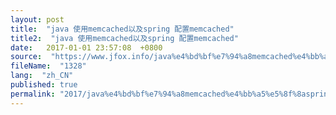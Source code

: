 ```yaml
---
layout: post
title:  "java 使用memcached以及spring 配置memcached"
title2:  "java 使用memcached以及spring 配置memcached"
date:   2017-01-01 23:57:08  +0800
source:  "https://www.jfox.info/java%e4%bd%bf%e7%94%a8memcached%e4%bb%a5%e5%8f%8aspring%e9%85%8d%e7%bd%aememcached.html"
fileName:  "1328"
lang:  "zh_CN"
published: true
permalink: "2017/java%e4%bd%bf%e7%94%a8memcached%e4%bb%a5%e5%8f%8aspring%e9%85%8d%e7%bd%aememcached.html"
---
```



